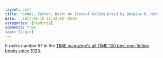 ```yaml
---
layout: post
title: "Gödel, Escher, Bach: An Eternal Golden Braid by Douglas R. Hofstadter"
date:   2017-09-16 13:43:08 -0500
categories: [readings]
comments: true
tags: [logic]
---
```

It ranks number 57 in the [TIME magazine's all TIME 100 best non-fiction books since 1923](http://www.goodreads.com/list/show/12719.Time_Magazine_s_All_TIME_100_Best_Non_Fiction_Books).


